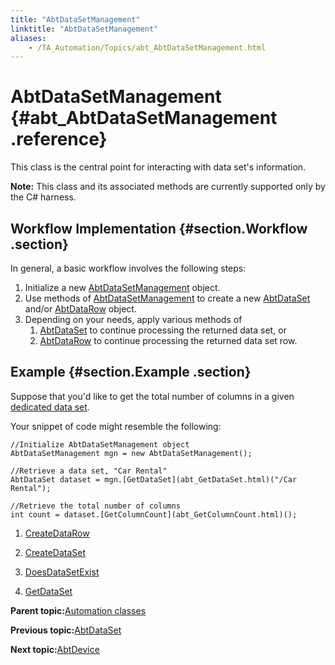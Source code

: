 ```yaml
--- 
title: "AbtDataSetManagement"
linktitle: "AbtDataSetManagement"
aliases: 
    - /TA_Automation/Topics/abt_AbtDataSetManagement.html
---
```

# AbtDataSetManagement {#abt_AbtDataSetManagement .reference}

This class is the central point for interacting with data set's information.

**Note:** This class and its associated methods are currently supported only by the C\# harness.

## Workflow Implementation {#section.Workflow .section}

In general, a basic workflow involves the following steps:

1.  Initialize a new [AbtDataSetManagement](abt_AbtDataSetManagement.html) object.
2.  Use methods of [AbtDataSetManagement](abt_AbtDataSetManagement.html) to create a new [AbtDataSet](abt_AbtDataSet.html) and/or [AbtDataRow](abt_AbtDataRow.html) object.
3.  Depending on your needs, apply various methods of
    1.  [AbtDataSet](abt_AbtDataSet.html) to continue processing the returned data set, or
    2.  [AbtDataRow](abt_AbtDataRow.html) to continue processing the returned data set row.

## Example {#section.Example .section}

Suppose that you'd like to get the total number of columns in a given [dedicated data set](../../TA_Glossary/Topics/glossaryDedicatedDataSet.html).

Your snippet of code might resemble the following:

```
//Initialize AbtDataSetManagement object
AbtDataSetManagement mgn = new AbtDataSetManagement();

//Retrieve a data set, "Car Rental"
AbtDataSet dataset = mgn.[GetDataSet](abt_GetDataSet.html)("/Car Rental");

//Retrieve the total number of columns
int count = dataset.[GetColumnCount](abt_GetColumnCount.html)();
```

1.  [CreateDataRow](../../TA_Automation/Topics/abt_CreateDataRow.html)  

2.  [CreateDataSet](../../TA_Automation/Topics/abt_CreateDataSet.html)  

3.  [DoesDataSetExist](../../TA_Automation/Topics/abt_DoesDataSetExist.html)  

4.  [GetDataSet](../../TA_Automation/Topics/abt_GetDataSet.html)  


**Parent topic:**[Automation classes](../../TA_Automation/Topics/abt_methods_abt.html)

**Previous topic:**[AbtDataSet](../../TA_Automation/Topics/abt_AbtDataSet.html)

**Next topic:**[AbtDevice](../../TA_Automation/Topics/abt_Device.html)

